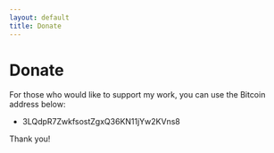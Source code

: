 ```yaml
---
layout: default
title: Donate
---
```

# Donate
For those who would like to support my work, you can use the Bitcoin address below:

* 3LQdpR7ZwkfsostZgxQ36KN11jYw2KVns8 

Thank you!
